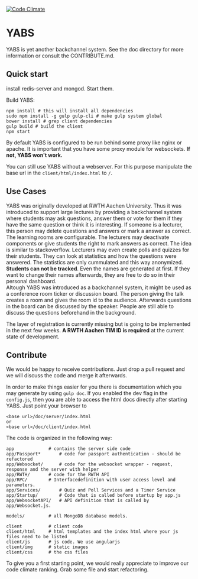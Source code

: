 [![Code Climate](https://codeclimate.com/repos/553cbb63e30ba00a38006646/badges/e059755cfd07f9faef88/gpa.svg)](https://codeclimate.com/repos/553cbb63e30ba00a38006646/feed)


# YABS

YABS is yet another backchannel system. See the doc directory for more information or consult the CONTRIBUTE.md.

## Quick start

install redis-server and mongod. Start them.


Build YABS:

```shell
npm install # this will install all dependencies
sudo npm install -g gulp gulp-cli # make gulp system global
bower install # grep client dependencies
gulp build # build the client
npm start
```

By default YABS is configured to be run behind some proxy like nginx or apache. It is 
important that you have some proxy module for websockets. **If not, YABS won't work.**  

You can still use YABS without a webserver. For this purpose manipulate the base url in the
`client/html/index.html` to `/`.

## Use Cases
YABS was originally developed at RWTH Aachen University. Thus it was introduced to support
large lectures by providing a backchannel system where students may ask questions, answer them
or vote for them if they have the same question or think it is interesting. 
If someone is a lecturer, this person may delete questions and answers or mark a answer as correct.
The learning rooms are configurable. The lecturers may deactivate components or give students the
right to mark answers as correct. The idea is similar to stackoverflow. Lecturers may even
create polls and quizzes for their students. They can look at statistics and how the questions were 
answered. The statistics are only cummulated and this way anonymized. **Students can not be tracked**.
Even the names are generated at first. If they want to change their names afterwards, they 
are free to do so in their personal dashboard.  
Altough YABS was introduced as a backchannel system, it might be used as a conference room ticker or
discussion board. The person giving the talk creates a room and gives the room id to the audience.
Afterwards questions in the board can be discussed by the speaker. People are still able to discuss
the questions beforehand in the background.  

The layer of registration is currently missing but is going to be implemented in the next few weeks.
**A RWTH Aachen TIM ID is required** at the current state of development.

## Contribute
We would be happy to receive contributions. Just drop a pull request and we will discuss 
the code and merge it afterwards.  

In order to make things easier for you there is documentation which you may generate by using
`gulp doc`. If you enabled the dev flag in the `config.js`, then you are able to access the 
html docs directly after starting YABS. Just point your browser to 
```
<base url>/doc/server/index.html
or
<base url>/doc/client/index.html
```

The code is organized in the following way:
```
app 			# contains the server side code
app/Passport*		# code for passport authentication - should be refactored
app/Websocket/		# code for the websocket wrapper - request, response and the server with helper
app/RWTH/		# code for the RWTH API
app/RPC/		# Interfacedefinition with user access level and parameters. 
app/Services/		# Quiz and Poll Services and a Timer Service
app/Startup/		# Code that is called before startup by app.js
app/WebsocketAPI/	# API definition that is called by app/Websocket.js.

models/			# all MongoDB database models.

client			# client code
client/html		# html templates and the index html where your js files need to be listed
client/js		# js code. We use angularjs
client/img		# static images
client/css		# the css files
```
To give you a first starting point, we would really appreciate to improve our code climate ranking. 
Grab some file and start refactoring. 
